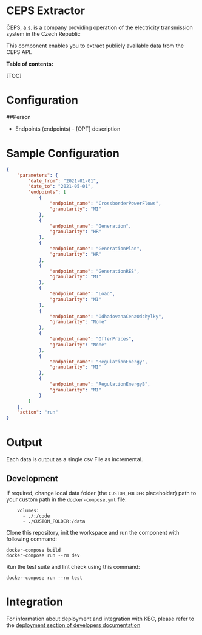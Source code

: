 CEPS Extractor
=============

ČEPS, a.s. is a company providing operation of the electricity transmission system in the Czech Republic

This component enables you to extract publicly available data from the CEPS API.

**Table of contents:**

[TOC]

Configuration
=============

##Person
 - Endpoints (endpoints) - [OPT] description




Sample Configuration
=============
```json
{
    "parameters": {
        "date_from": "2021-01-01",
        "date_to": "2021-05-01",
        "endpoints": [
            {
                "endpoint_name": "CrossborderPowerFlows",
                "granularity": "MI"
            },
            {
                "endpoint_name": "Generation",
                "granularity": "HR"
            },
            {
                "endpoint_name": "GenerationPlan",
                "granularity": "HR"
            },
            {
                "endpoint_name": "GenerationRES",
                "granularity": "MI"
            },
            {
                "endpoint_name": "Load",
                "granularity": "MI"
            },
            {
                "endpoint_name": "OdhadovanaCenaOdchylky",
                "granularity": "None"
            },
            {
                "endpoint_name": "OfferPrices",
                "granularity": "None"
            },
            {
                "endpoint_name": "RegulationEnergy",
                "granularity": "MI"
            },
            {
                "endpoint_name": "RegulationEnergyB",
                "granularity": "MI"
            }
        ]
    },
    "action": "run"
}
```

Output
======

Each data is output as a single csv File as incremental.

Development
-----------

If required, change local data folder (the `CUSTOM_FOLDER` placeholder) path to your custom path in
the `docker-compose.yml` file:

~~~~~~~~~~~~~~~~~~~~~~~~~~~~~~~~~~~~~~~~~~~~~~~~~~~~~~~~~~~~~~~~~~~~~~~~~~~~~~~~
    volumes:
      - ./:/code
      - ./CUSTOM_FOLDER:/data
~~~~~~~~~~~~~~~~~~~~~~~~~~~~~~~~~~~~~~~~~~~~~~~~~~~~~~~~~~~~~~~~~~~~~~~~~~~~~~~~

Clone this repository, init the workspace and run the component with following command:

~~~~~~~~~~~~~~~~~~~~~~~~~~~~~~~~~~~~~~~~~~~~~~~~~~~~~~~~~~~~~~~~~~~~~~~~~~~~~~~~
docker-compose build
docker-compose run --rm dev
~~~~~~~~~~~~~~~~~~~~~~~~~~~~~~~~~~~~~~~~~~~~~~~~~~~~~~~~~~~~~~~~~~~~~~~~~~~~~~~~

Run the test suite and lint check using this command:

~~~~~~~~~~~~~~~~~~~~~~~~~~~~~~~~~~~~~~~~~~~~~~~~~~~~~~~~~~~~~~~~~~~~~~~~~~~~~~~~
docker-compose run --rm test
~~~~~~~~~~~~~~~~~~~~~~~~~~~~~~~~~~~~~~~~~~~~~~~~~~~~~~~~~~~~~~~~~~~~~~~~~~~~~~~~

Integration
===========

For information about deployment and integration with KBC, please refer to the
[deployment section of developers documentation](https://developers.keboola.com/extend/component/deployment/)